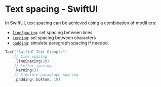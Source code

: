 # Text spacing - SwiftUI

In SwiftUI, text spacing can be achieved using a combination of modifiers:

- [`lineSpacing`](https://developer.apple.com/documentation/swiftui/view/linespacing(_:)): set spacing between lines
- [`kerning`](https://developer.apple.com/documentation/swiftui/text/kerning(_:)): set spacing between characters
- [`padding`](https://developer.apple.com/documentation/swiftui/view/padding(_:_:)): simulate paragraph spacing if needed.

```swift
Text("SwiftUI Text Example")
    // Line spacing
    .lineSpacing(20)
    // Letter spacing
    .kerning(3) 
    // Simulate paragraph spacing
    .padding(.bottom, 10)
```
